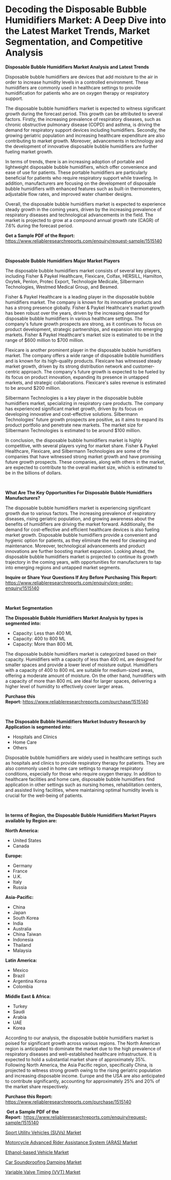 <p><h1>Decoding the Disposable Bubble Humidifiers Market: A Deep Dive into the Latest Market Trends, Market Segmentation, and Competitive Analysis</h1></p><p><strong>Disposable Bubble Humidifiers Market Analysis and Latest Trends</strong></p>
<p><p>Disposable bubble humidifiers are devices that add moisture to the air in order to increase humidity levels in a controlled environment. These humidifiers are commonly used in healthcare settings to provide humidification for patients who are on oxygen therapy or respiratory support.</p><p>The disposable bubble humidifiers market is expected to witness significant growth during the forecast period. This growth can be attributed to several factors. Firstly, the increasing prevalence of respiratory diseases, such as chronic obstructive pulmonary disease (COPD) and asthma, is driving the demand for respiratory support devices including humidifiers. Secondly, the growing geriatric population and increasing healthcare expenditure are also contributing to market growth. Moreover, advancements in technology and the development of innovative disposable bubble humidifiers are further fueling market growth.</p><p>In terms of trends, there is an increasing adoption of portable and lightweight disposable bubble humidifiers, which offer convenience and ease of use for patients. These portable humidifiers are particularly beneficial for patients who require respiratory support while traveling. In addition, manufacturers are focusing on the development of disposable bubble humidifiers with enhanced features such as built-in thermometers, adjustable flow rates, and improved water chamber designs.</p><p>Overall, the disposable bubble humidifiers market is expected to experience steady growth in the coming years, driven by the increasing prevalence of respiratory diseases and technological advancements in the field. The market is projected to grow at a compound annual growth rate (CAGR) of 7.6% during the forecast period.</p></p>
<p><strong>Get a Sample PDF of the Report:&nbsp;</strong> <a href="https://www.reliableresearchreports.com/enquiry/request-sample/1515140">https://www.reliableresearchreports.com/enquiry/request-sample/1515140</a></p>
<p>&nbsp;</p>
<p><strong>Disposable Bubble Humidifiers Major Market Players</strong></p>
<p><p>The disposable bubble humidifiers market consists of several key players, including Fisher & Paykel Healthcare, Flexicare, Colfax, HERSILL, Hamilton, Oxytek, Penlon, Protec Export, Technologie Medicale, Silbermann Technologies, Westmed Medical Group, and Besmed.</p><p>Fisher & Paykel Healthcare is a leading player in the disposable bubble humidifiers market. The company is known for its innovative products and has a strong presence globally. Fisher & Paykel Healthcare's market growth has been robust over the years, driven by the increasing demand for disposable bubble humidifiers in various healthcare settings. The company's future growth prospects are strong, as it continues to focus on product development, strategic partnerships, and expansion into emerging markets. Fisher & Paykel Healthcare's market size is estimated to be in the range of $600 million to $700 million.</p><p>Flexicare is another prominent player in the disposable bubble humidifiers market. The company offers a wide range of disposable bubble humidifiers and is known for its high-quality products. Flexicare has witnessed steady market growth, driven by its strong distribution network and customer-centric approach. The company's future growth is expected to be fueled by its focus on product innovation, expanding its presence in untapped markets, and strategic collaborations. Flexicare's sales revenue is estimated to be around $200 million.</p><p>Silbermann Technologies is a key player in the disposable bubble humidifiers market, specializing in respiratory care products. The company has experienced significant market growth, driven by its focus on developing innovative and cost-effective solutions. Silbermann Technologies' future growth prospects are positive, as it aims to expand its product portfolio and penetrate new markets. The market size for Silbermann Technologies is estimated to be around $100 million.</p><p>In conclusion, the disposable bubble humidifiers market is highly competitive, with several players vying for market share. Fisher & Paykel Healthcare, Flexicare, and Silbermann Technologies are some of the companies that have witnessed strong market growth and have promising future growth prospects. These companies, along with others in the market, are expected to contribute to the overall market size, which is estimated to be in the billions of dollars.</p></p>
<p>&nbsp;</p>
<p><strong>What Are The Key Opportunities For Disposable Bubble Humidifiers Manufacturers?</strong></p>
<p><p>The disposable bubble humidifiers market is experiencing significant growth due to various factors. The increasing prevalence of respiratory diseases, rising geriatric population, and growing awareness about the benefits of humidifiers are driving the market forward. Additionally, the demand for cost-effective and efficient healthcare devices is also fueling market growth. Disposable bubble humidifiers provide a convenient and hygienic option for patients, as they eliminate the need for cleaning and maintenance. Moreover, technological advancements and product innovations are further boosting market expansion. Looking ahead, the disposable bubble humidifiers market is projected to continue its growth trajectory in the coming years, with opportunities for manufacturers to tap into emerging regions and untapped market segments.</p></p>
<p><strong>Inquire or Share Your Questions If Any Before Purchasing This Report:</strong> <a href="https://www.reliableresearchreports.com/enquiry/pre-order-enquiry/1515140">https://www.reliableresearchreports.com/enquiry/pre-order-enquiry/1515140</a></p>
<p>&nbsp;</p>
<p><strong>Market Segmentation</strong></p>
<p><strong>The Disposable Bubble Humidifiers Market Analysis by types is segmented into:</strong></p>
<p><ul><li>Capacity: Less than 400 ML</li><li>Capacity: 400 to 800 ML</li><li>Capacity: More than 800 ML</li></ul></p>
<p><p>The disposable bubble humidifiers market is categorized based on their capacity. Humidifiers with a capacity of less than 400 mL are designed for smaller spaces and provide a lower level of moisture output. Humidifiers with a capacity of 400 to 800 mL are suitable for medium-sized areas, offering a moderate amount of moisture. On the other hand, humidifiers with a capacity of more than 800 mL are ideal for larger spaces, delivering a higher level of humidity to effectively cover larger areas.</p></p>
<p><strong>Purchase this Report:&nbsp;</strong><a href="https://www.reliableresearchreports.com/purchase/1515140">https://www.reliableresearchreports.com/purchase/1515140</a></p>
<p>&nbsp;</p>
<p><strong>The Disposable Bubble Humidifiers Market Industry Research by Application is segmented into:</strong></p>
<p><ul><li>Hospitals and Clinics</li><li>Home Care</li><li>Others</li></ul></p>
<p><p>Disposable bubble humidifiers are widely used in healthcare settings such as hospitals and clinics to provide respiratory therapy for patients. They are also commonly used in home care settings to manage respiratory conditions, especially for those who require oxygen therapy. In addition to healthcare facilities and home care, disposable bubble humidifiers find application in other settings such as nursing homes, rehabilitation centers, and assisted living facilities, where maintaining optimal humidity levels is crucial for the well-being of patients.</p></p>
<p>&nbsp;</p>
<p><strong>In terms of Region, the Disposable Bubble Humidifiers Market Players available by Region are:</strong></p>
<p>
    <p> <strong> North America: </strong>
        <ul>
            <li>United States</li>
            <li>Canada</li>
        </ul>
        </p> 
    <p> <strong> Europe: </strong>
        <ul>
            <li>Germany</li>
            <li>France</li>
            <li>U.K.</li>
            <li>Italy</li>
            <li>Russia</li>
        </ul>
        </p> 
    <p> <strong> Asia-Pacific: </strong>
        <ul>
            <li>China</li>
            <li>Japan</li>
            <li>South Korea</li>
            <li>India</li>
            <li>Australia</li>
            <li>China Taiwan</li>
            <li>Indonesia</li>
            <li>Thailand</li>
            <li>Malaysia</li>
        </ul>
        </p> 
    <p> <strong> Latin America: </strong>
        <ul>
            <li>Mexico</li>
            <li>Brazil</li>
            <li>Argentina Korea</li>
            <li>Colombia</li>
        </ul>
        </p> 
    <p> <strong> Middle East & Africa: </strong>
        <ul>
            <li>Turkey</li>
            <li>Saudi</li>
            <li>Arabia</li>
            <li>UAE</li>
            <li>Korea</li>
        </ul>
    </p>
    </p>
<p><p>According to our analysis, the disposable bubble humidifiers market is poised for significant growth across various regions. The North American region is anticipated to dominate the market due to the high prevalence of respiratory diseases and well-established healthcare infrastructure. It is expected to hold a substantial market share of approximately 35%. Following North America, the Asia Pacific region, specifically China, is projected to witness strong growth owing to the rising geriatric population and increasing disposable income. Europe and the USA are also anticipated to contribute significantly, accounting for approximately 25% and 20% of the market share respectively.</p></p>
<p><strong>Purchase this Report: </strong><a href="https://www.reliableresearchreports.com/purchase/1515140">https://www.reliableresearchreports.com/purchase/1515140</a></p>
<p>&nbsp;<strong>Get a Sample PDF of the Report:&nbsp;&nbsp;</strong><a href="https://www.reliableresearchreports.com/enquiry/request-sample/1515140">https://www.reliableresearchreports.com/enquiry/request-sample/1515140</a></p>
<p><strong></strong></p>
<p><p><a href="https://medium.com/@kimberlymontgomery2004/sport-utility-vehicles-suvs-market-outlook-industry-overview-and-forecast-2024-to-2031-9d602aeb345a">Sport Utility Vehicles (SUVs) Market</a></p><p><a href="https://medium.com/@kimberlymontgomery2004/motorcycle-advanced-rider-assistance-system-aras-market-outlook-industry-overview-and-forecast-8a61af55745d">Motorcycle Advanced Rider Assistance System (ARAS) Market</a></p><p><a href="https://medium.com/@kimberlymontgomery2004/decoding-ethanol-based-vehicle-market-metrics-market-share-trends-and-growth-patterns-ec8340182a12">Ethanol-based Vehicle Market</a></p><p><a href="https://medium.com/@kimberlymontgomery2004/car-soundproofing-damping-market-competitive-analysis-market-trends-and-forecast-to-2031-49bb06fa276b">Car Soundproofing Damping Market</a></p><p><a href="https://medium.com/@kimberlymontgomery2004/variable-valve-timing-vvt-market-furnishes-information-on-market-share-market-trends-and-market-48c76d656c1a">Variable Valve Timing (VVT) Market</a></p></p>